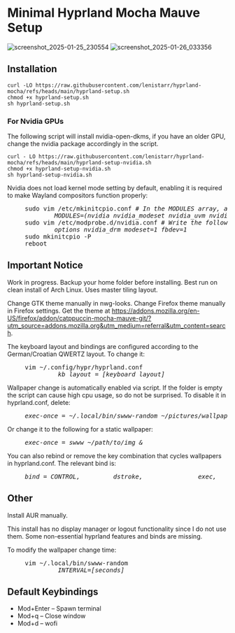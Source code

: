 # Minimal Hyprland Mocha Mauve Setup
![screenshot_2025-01-25_230554](https://github.com/user-attachments/assets/5795174c-0954-41e8-839e-b3b48ff0d6bb) ![screenshot_2025-01-26_033356](https://github.com/user-attachments/assets/5b9003d1-9b0d-424a-a77e-90400656f4f2)

## Installation
```
curl -LO https://raw.githubusercontent.com/lenistarr/hyprland-mocha/refs/heads/main/hyprland-setup.sh
chmod +x hyprland-setup.sh
sh hyprland-setup.sh
```
### For Nvidia GPUs
The following script will install nvidia-open-dkms, if you have an older GPU, change the nvidia package accordingly in the script. 
```
curl - LO https://raw.githubusercontent.com/lenistarr/hyprland-mocha/refs/heads/main/hyprland-setup-nvidia.sh
chmod +x hyprland-setup-nvidia.sh
sh hyprland-setup-nvidia.sh
```
Nvidia does not load kernel mode setting by default, enabling it is required to make Wayland compositors function properly:
<dl><dd>
<pre>
sudo vim /etc/mkinitcpio.conf <i># In the MODULES array, add the following module names:
        MODULES=(nvidia nvidia_modeset nvidia_uvm nvidia_drm)</i>
sudo vim /etc/modprobe.d/nvidia.conf # <i>Write the following:
        options nvidia_drm modeset=1 fbdev=1</i>
sudo mkinitcpio -P
reboot
</pre>
</dd></dl>

## Important Notice
Work in progress. Backup your home folder before installing. Best run on clean install of Arch Linux. Uses master tiling layout. 

Change GTK theme manually in nwg-looks. Change Firefox theme manually in Firefox settings. Get the theme at https://addons.mozilla.org/en-US/firefox/addon/catppuccin-mocha-mauve-git/?utm_source=addons.mozilla.org&utm_medium=referral&utm_content=search.

The keyboard layout and bindings are configured according to the German/Croatian QWERTZ layout. To change it:
<dl><dd>
<pre>
vim ~/.config/hypr/hyprland.conf
         <i>kb_layout = [keyboard layout]</i>
</pre>
</dd></dl>
        
Wallpaper change is automatically enabled via script. If the folder is empty the script can cause high cpu usage, so do not be surprised. To disable it in hyprland.conf, delete:
<dl><dd>
<pre>
<i>exec-once = ~/.local/bin/swww-random ~/pictures/wallpapers &</i>
</pre>
</dd></dl>

Or change it to the following for a static wallpaper:
<dl><dd>
<pre>
<i>exec-once = swww ~/path/to/img &</i>
</pre>
</dd></dl>

You can also rebind or remove the key combination that cycles wallpapers in hyprland.conf. The relevant bind is:
<dl><dd>
<pre>
<i>bind = CONTROL,         dstroke,               exec,                   ~/.local/bin/swww-next-wallpaper</i>
</pre>
</dd></dl>

## Other 
Install AUR manually.

This install has no display manager or logout functionality since I do not use them. Some non-essential hyprland features and binds are missing. 

To modify the wallpaper change time:
<dl><dd>
<pre>
vim ~/.local/bin/swww-random
         <i>INTERVAL=[seconds]</i>
</pre>
</dd></dl>

## Default Keybindings
- Mod+Enter – Spawn terminal 
- Mod+q – Close window
- Mod+d – wofi
